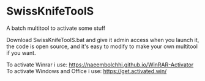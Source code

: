 # SwissKnifeToolS
A batch multitool to activate some stuff

Download SwissKnifeToolS.bat and give it admin access when you launch it, the code is open source, and it's easy to modify to make your own multitool if you want.

To activate Winrar i use: https://naeembolchhi.github.io/WinRAR-Activator
To activate Windows and Office i use: https://get.activated.win/
